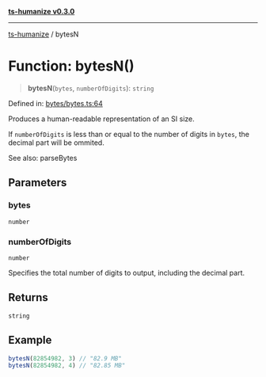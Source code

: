 [**ts-humanize v0.3.0**](../README.md)

***

[ts-humanize](../README.md) / bytesN

# Function: bytesN()

> **bytesN**(`bytes`, `numberOfDigits`): `string`

Defined in: [bytes/bytes.ts:64](https://github.com/Shiv-SB/ts-humanize/blob/9bcd5691bb2e0fd42cdb53f92863e87ba5754d6e/src/bytes/bytes.ts#L64)

Produces a human-readable representation of an SI size.

If `numberOfDigits` is less than or equal to the number of digits in `bytes`, the decimal part will be ommited.

See also: parseBytes

## Parameters

### bytes

`number`

### numberOfDigits

`number`

Specifies the total number of digits to output, including the decimal part.

## Returns

`string`

## Example

```ts
bytesN(82854982, 3) // "82.9 MB"
bytesN(82854982, 4) // "82.85 MB"
```
